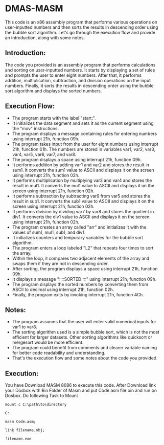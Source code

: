 # DMAS-MASM
This code is an x86 assembly program that performs various operations on user-inputted numbers and then sorts the results in descending order using the bubble sort algorithm. Let's go through the execution flow and provide an introduction, along with some notes.
## Introduction:
The code you provided is an assembly program that performs calculations and sorting on user-inputted numbers. It starts by displaying a set of rules and prompts the user to enter eight numbers. After that, it performs addition, multiplication, subtraction, and division operations on the input numbers. Finally, it sorts the results in descending order using the bubble sort algorithm and displays the sorted numbers.
## Execution Flow:
- The program starts with the label "start:".
- It initializes the data segment and sets it as the current segment using the "mov" instructions.
- The program displays a message containing rules for entering numbers using interrupt 21h, function 09h.
- The program takes input from the user for eight numbers using interrupt 21h, function 01h. The numbers are stored in variables var1, var2, var3, var4, var5, var6, var7, and var8.
- The program displays a space using interrupt 21h, function 09h.
- It performs addition by adding var1 and var2 and stores the result in sum1. It converts the sum1 value to ASCII and displays it on the screen using interrupt 21h, function 02h.
- It performs multiplication by multiplying var3 and var4 and stores the result in mul1. It converts the mul1 value to ASCII and displays it on the screen using interrupt 21h, function 02h.
- It performs subtraction by subtracting var6 from var5 and stores the result in sub1. It converts the sub1 value to ASCII and displays it on the screen using interrupt 21h, function 02h.
- It performs division by dividing var7 by var8 and stores the quotient in div1. It converts the div1 value to ASCII and displays it on the screen using interrupt 21h, function 02h.
- The program creates an array called "arr" and initializes it with the values of sum1, mul1, sub1, and div1.
- It initializes counters and temporary variables for the bubble sort algorithm.
- The program enters a loop labeled "L2" that repeats four times to sort the array.
- Within the loop, it compares two adjacent elements of the array and swaps them if they are not in descending order.
- After sorting, the program displays a space using interrupt 21h, function 09h.
- It displays a message "::::SORTED::::" using interrupt 21h, function 09h.
- The program displays the sorted numbers by converting them from ASCII to decimal using interrupt 21h, function 02h.
- Finally, the program exits by invoking interrupt 21h, function 4Ch.
## Notes:
- The program assumes that the user will enter valid numerical inputs for var1 to var8.
- The sorting algorithm used is a simple bubble sort, which is not the most efficient for larger datasets. Other sorting algorithms like quicksort or mergesort would be more efficient.
- The program could benefit from comments and clearer variable naming for better code readability and understanding.
- That's the execution flow and some notes about the code you provided.
##  Execution:
You have Download MASM 8086 to execute this code. After Download link your Dosbox with Bin Folder of Masm and put Code.asm file bin and run on Dosbox.
Do following Task to Mount
```
mount c C:\path\to\directory
```
```
C:
```
```
masm Code.asm;
```
```
link filename.obj;
```
```
filename.exe
```  
